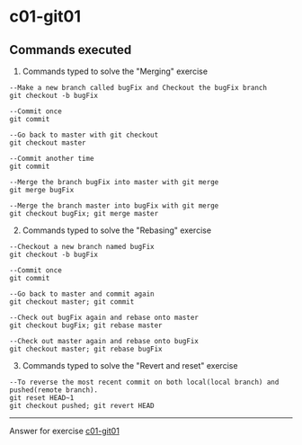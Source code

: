 # c01-git01

## Commands executed

1. Commands typed to solve the "Merging" exercise
```
--Make a new branch called bugFix and Checkout the bugFix branch
git checkout -b bugFix

--Commit once
git commit

--Go back to master with git checkout
git checkout master

--Commit another time
git commit

--Merge the branch bugFix into master with git merge
git merge bugFix

--Merge the branch master into bugFix with git merge
git checkout bugFix; git merge master

```

2. Commands typed to solve the "Rebasing" exercise
```
--Checkout a new branch named bugFix
git checkout -b bugFix

--Commit once
git commit

--Go back to master and commit again
git checkout master; git commit

--Check out bugFix again and rebase onto master
git checkout bugFix; git rebase master

--Check out master again and rebase onto bugFix
git checkout master; git rebase bugFix

```

3. Commands typed to solve the "Revert and reset" exercise
```
--To reverse the most recent commit on both local(local branch) and pushed(remote branch). 
git reset HEAD~1
git checkout pushed; git revert HEAD

```

<!-- Don't change anything below this point-->
<!-- Before commiting, remove both commented lines-->
***
Answer for exercise [c01-git01](https://github.com/devopsacademyau/academy/blob/c54d252bda58575e9dc9f92718237bed58aae772/classes/01class/exercises/c01-git01/README.md)
